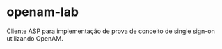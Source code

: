 openam-lab
==========

Cliente ASP para implementação de prova de conceito de single sign-on utilizando OpenAM.
